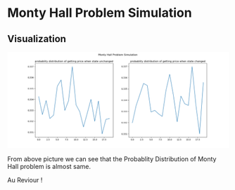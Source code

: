 # Monty Hall Problem Simulation

## Visualization 

![Visualizaiton of Monty Hall Problem Simulation](./images/sim.png)

From above picture we can see that the Probablity Distribution of Monty Hall problem is almost same.

Au Reviour !
